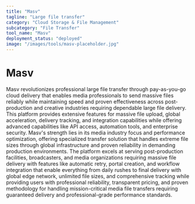 ```yaml
---
title: "Masv"
tagline: "Large file transfer"
category: "Cloud Storage & File Management"
subcategory: "File Transfer"
tool_name: "Masv"
deployment_status: "deployed"
image: "/images/tools/masv-placeholder.jpg"
---
```


# Masv

Masv revolutionizes professional large file transfer through pay-as-you-go cloud delivery that enables media professionals to send massive files reliably while maintaining speed and proven effectiveness across post-production and creative industries requiring dependable large file delivery. This platform provides extensive features for massive file upload, global acceleration, delivery tracking, and integration capabilities while offering advanced capabilities like API access, automation tools, and enterprise security. Masv's strength lies in its media industry focus and performance optimization, offering specialized transfer solution that handles extreme file sizes through global infrastructure and proven reliability in demanding production environments. The platform excels at serving post-production facilities, broadcasters, and media organizations requiring massive file delivery with features like automatic retry, portal creation, and workflow integration that enable everything from daily rushes to final delivery with global edge network, unlimited file sizes, and comprehensive tracking while providing users with professional reliability, transparent pricing, and proven methodology for handling mission-critical media file transfers requiring guaranteed delivery and professional-grade performance standards.